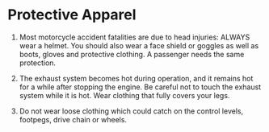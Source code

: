# Protective Apparel

1. Most motorcycle accident fatalities are due to head injuries: ALWAYS wear a helmet. You should also wear a face shield or goggles as well as boots, gloves and protective clothing. A passenger needs the same protection.

2. The exhaust system becomes hot during operation, and it remains hot for a while after stopping the engine. Be careful not to touch the exhaust system while it is hot. Wear clothing that fully covers your legs.

3. Do not wear loose clothing which could catch on the control levels, footpegs, drive chain or wheels.

